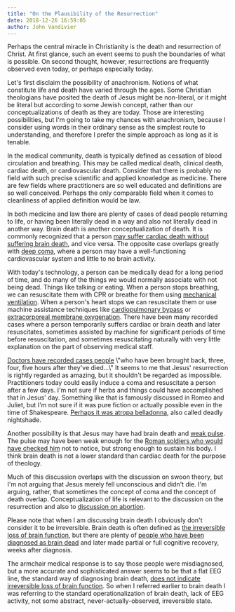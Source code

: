 ```yaml
---
title: "On the Plausibility of the Resurrection"
date: 2018-12-26 16:59:05
author: John Vandivier
---
```




<!-- wp:paragraph -->
<p>Perhaps the central miracle in Christianity is the death and resurrection of Christ. At first glance, such an event seems to push the boundaries of what is possible. On second thought, however, resurrections are frequently observed even today, or perhaps especially today.</p>
<!-- /wp:paragraph -->

<!-- wp:paragraph -->
<p>Let's first disclaim the possibility of anachronism. Notions of what constitute life and death have varied through the ages. Some Christian theologians have posited the death of Jesus might be non-literal, or it might be literal but according to some Jewish concept, rather than our conceptualizations of death as they are today. Those are interesting possibilities, but I'm going to take my chances with anachronism, because I consider using words in their ordinary sense as the simplest route to understanding, and therefore I prefer the simple approach as long as it is tenable.</p>
<!-- /wp:paragraph -->

<!-- wp:paragraph -->
<p>In the medical community, death is typically defined as cessation of blood circulation and breathing. This may be called medical death, clinical death, cardiac death, or cardiovascular death. Consider that there is probably no field with such precise scientific and applied knowledge as medicine. There are few fields where practitioners are so well educated and definitions are so well conceived. Perhaps the only comparable field when it comes to cleanliness of applied definition would be law.</p>
<!-- /wp:paragraph -->

<!-- wp:paragraph -->
<p>In both medicine and law there are plenty of cases of dead people returning to life, or having been literally dead in a way and also not literally dead in another way. Brain death is another conceptualization of death. It is commonly recognized that a person <a href=\"http://www.ladbible.com/community/interesting-will-you-know-youre-dead-when-you-die-this-study-says-yes-20181124\">may suffer cardiac death without suffering brain death</a>, and vice versa. The opposite case overlaps greatly with <a href=\"https://en.wikipedia.org/w/index.php?title=Glasgow_Coma_Scale&amp;oldid=874942871#Elements_of_the_scale\">deep coma</a>, where a person may have a well-functioning cardiovascular system and little to no brain activity.</p>
<!-- /wp:paragraph -->

<!-- wp:paragraph -->
<p>With today's technology, a person can be medically dead for a long period of time, and do many of the things we would normally associate with not being dead. Things like talking or eating. When a person stops breathing, we can resuscitate them with CPR or breathe for them using <a href=\"https://en.wikipedia.org/w/index.php?title=Mechanical_ventilation&amp;oldid=873295387\">mechanical ventilation</a>. When a person's heart stops we can resuscitate them or use machine assistance techniques like <a href=\"https://en.wikipedia.org/w/index.php?title=Cardiopulmonary_bypass&amp;oldid=869653986\">cardiopulmonary bypass</a> or <a href=\"https://en.wikipedia.org/w/index.php?title=Extracorporeal_membrane_oxygenation&amp;oldid=869743947\">extracorporeal membrane oxygenation</a>. There have been many recorded cases where a person temporarily suffers cardiac or brain death and later resuscitates, sometimes assisted by machine for significant periods of time before resuscitation, and sometimes resuscitating naturally with very little explanation on the part of observing medical staff.</p>
<!-- /wp:paragraph -->

<!-- wp:paragraph -->
<p><a href=\"https://www.bbc.com/news/magazine-22154552\">Doctors have recorded cases people</a> \"who have been brought back, three, four, five hours after they've died...\" It seems to me that Jesus' resurrection is rightly regarded as amazing, but it shouldn't be regarded as impossible. Practitioners today could easily induce a coma and resuscitate a person after a few days. I'm not sure if herbs and things could have accomplished that in Jesus' day. Something like that is famously discussed in Romeo and Juliet, but I'm not sure if it was pure fiction or actually possible even in the time of Shakespeare. <a href=\"https://www.shakespearelives.org/poisons-potions/\">Perhaps it was atropa belladonna</a>, also called deadly nightshade.</p>
<!-- /wp:paragraph -->

<!-- wp:paragraph -->
<p>Another possibility is that Jesus may have had brain death and <a href=\"https://www.healthline.com/symptom/weak-pulse\">weak pulse</a>. The pulse may have been weak enough for the <a href=\"https://en.wikiversity.org/wiki/Defense_of_the_resurrection#Jesus_wasn't_dead_-_just_in_a_coma.\">Roman soldiers who would have checked him</a> not to notice, but strong enough to sustain his body. I think brain death is not a lower standard than cardiac death for the purpose of theology.</p>
<!-- /wp:paragraph -->

<!-- wp:paragraph -->
<p>Much of this discussion overlaps with the discussion on swoon theory, but I'm not arguing that Jesus merely fell unconscious and didn't die. I'm arguing, rather, that sometimes the concept of coma and the concept of death overlap. Conceptualization of life is relevant to the discussion on the resurrection and also to <a href=\"http://www.afterecon.com/philosophy-religion-and-apologetics/abortion-life/\">discussion on abortion</a>.</p>
<!-- /wp:paragraph -->

<!-- wp:paragraph -->
<p>Please note that when I am discussing brain death I obviously don't consider it to be irreversible. Brain death is often defined as <a href=\"https://medium.com/@ejmoore/for-christs-sake-you-can-t-come-back-from-being-brain-dead-68a8e6be8413\">the irreversible loss of brain function</a>, but there are plenty of <a href=\"https://kgov.com/brain-dead-patients-who-have-recovered\">people who have been diagnosed as brain dead</a> and later made partial or full cognitive recovery, weeks after diagnosis.</p>
<!-- /wp:paragraph -->

<!-- wp:paragraph -->
<p>The armchair medical response is to say those people were misdiagnosed, but a more accurate and sophisticated answer seems to be that a flat EEG line, the standard way of diagnosing brain death, <a href=\"https://www.theverge.com/2013/9/19/4748248/new-deepest-state-of-coma-identified-brain-activity-after-brain-dead\">does not indicate irreversible loss of brain function</a>. So when I referred earlier to brain death I was referring to the standard operationalization of brain death, lack of EEG activity, not some abstract, never-actually-observed, irreversible state.</p>
<!-- /wp:paragraph -->